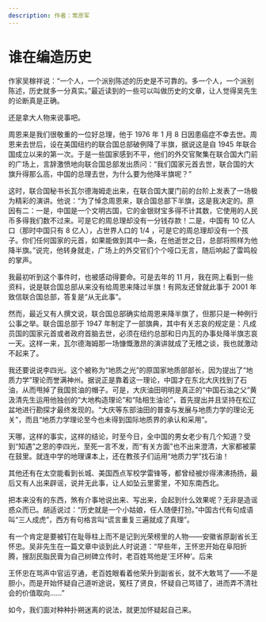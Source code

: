```yaml
---
description: 作者：常彦军
---
```


# 谁在编造历史

作家吴稼祥说：“一个人，一个派别陈述的历史是不可靠的。多一个人，一个派别陈述，历史就多一分真实。”最近读到的一些可以叫做历史的文章，让人觉得吴先生的论断真是正确。

还是拿大人物来说事吧。

周恩来是我们很敬重的一位好总理，他于 1976 年 1 月 8 日因患癌症不幸去世。周恩来去世后，设在美国纽约的联合国总部破例降了半旗，据说这是自 1945 年联合国成立以来的第一次。于是一些国家感到不平，他们的外交官聚集在联合国大门前的广场上，言辞激愤地向联合国总部发出质问：“我们国家元首去世，联合国的大旗升得那么高，中国的总理去世，为什么要为他降半旗呢？”

这时，联合国秘书长瓦尔德海姆走出来，在联合国大厦门前的台阶上发表了一场极为精彩的演讲。他说：“为了悼念周恩来，联合国总部下半旗，这是我决定的。原因有二：一是，中国是一个文明古国，它的金银财宝多得不计其数，它使用的人民币多得我们数不过来。可是它的周总理却没有一分钱存款！二是，中国有 10 亿人口（那时中国只有 8 亿人），占世界人口的 1/4 ，可是它的周总理却没有一个孩子。你们任何国家的元首，如果能做到其中一条，在他逝世之日，总部将照样为他降半旗。”说完，他转身就走，广场上的外交官们个个哑口无言，随后响起了雷鸣般的掌声。

我最初听到这个事件时，也被感动得要命。可是去年的 11 月，我在网上看到一些资料，说是联合国总部从来没有给周恩来降过半旗！有网友还曾就此事于 2001 年致信联合国总部，答复是“从无此事”。

然而，最近又有人撰文说，联合国总部确实给周恩来降半旗了，但那只是一种例行公事之举。联合国总部于 1947 年制定了一部旗典，其中有关志哀的规定是：凡成员国的国家元首或者政府首脑去世，必须在纽约总部和日内瓦的办事处降半旗志哀一天。这样一来，瓦尔德海姆那一场慷慨激昂的演讲就成了无稽之谈，我也就激动不起来了。

我还要说说李四光。这个被称为“地质之光”的原国家地质部部长，因为提出了“地质力学”理论而誉满神州。据说正是靠着这一理论，中国才在东北大庆找到了石油，从而甩掉了我国贫油的帽子。可是，大庆油田明明是真正的“中国石油之父”黄汲清先生运用他独创的“大地构造理论”和“陆相生油论”，首先提出并且坚持在松辽盆地进行勘探才最终发现的。“大庆等东部油田的普查与发展与地质力学的理论无关”，而且“地质力学理论至今也未得到国际地质界的承认和采用”。

天哪，这样的事实，这样的结论，时至今日，全中国的男女老少有几个知道？受到“知遇”之恩的李四光，至死一言不发，而“有关方面”也不出来澄清，大家都被蒙在鼓里。就连中学的地理课本上，还在教孩子们运用“地质力学”找石油！

其他还有在太空能看到长城、美国西点军校学雷锋等，都曾经被炒得沸沸扬扬，最后又有人出来辟谣，说并无此事，让人如坠云里雾里，不知东南西北。

把本来没有的东西，煞有介事地说出来、写出来，会起到什么效果呢？无非是造谣惑众而已。胡适说过：“历史就是一个小姑娘，任人随便打扮。”中国古代有句成语叫“三人成虎”，西方有句格言叫“谎言重复三遍就成了真理”。

有一个肯定是要被钉在耻辱柱上而不是记到光荣榜里的人物——安徽省原副省长王怀忠。吴非先生在一篇文章中谈到此人时说道：“早些年，王怀忠开始在阜阳折腾，搜刮民脂民膏为自己树碑立传时，老百姓骂他是‘王坏种’。后来

王怀忠在骂声中官运亨通，老百姓眼看着他荣升到副省长，就不大敢骂了——不是胆小，而是开始怀疑自己道听途说，冤枉了贤良，怀疑自己骂错了，进而弄不清社会的价值取向……”

如今，我们面对种种扑朔迷离的说法，就更加怀疑起自己来。
